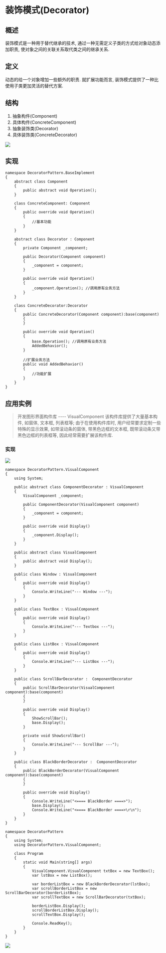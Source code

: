 # 装饰模式(Decorator)

## 概述
装饰模式是一种用于替代继承的技术, 通过一种无需定义子类的方式给对象动态添加职责, 使对象之间的关联关系取代类之间的继承关系.

## 定义
动态的给一个对象增加一些额外的职责. 就扩展功能而言, 装饰模式提供了一种比使用子类更加灵活的替代方案.

## 结构

1. 抽象构件(Component)
2. 具体构件(ConcreteComponent)
3. 抽象装饰类(Decorator)
4. 具体装饰类(ConcreteDecorator)

![](https://img2018.cnblogs.com/blog/1596066/201908/1596066-20190823013016899-806795745.png)

## 实现

```
namespace DecoratorPattern.BaseImplement
{
    abstract class Component
    {
        public abstract void Operation();
    }

    class ConcreteComponent: Component
    {
        public override void Operation()
        {
            //基本功能
        }
    }

    abstract class Decorator : Component
    {
        private Component _component;

        public Decorator(Component component)
        {
            _component = component;
        }

        public override void Operation()
        {
            _component.Operation(); //调用原有业务方法
        }
    }

    class ConcreteDecorator:Decorator
    {
        public ConcreteDecorator(Component component):base(component)
        {
        }

        public override void Operation()
        {
            base.Operation(); //调用原有业务方法
            AddedBehavior();
        }

        //扩展业务方法
        public void AddedBehavior()
        {
            //功能扩展
        }
    }
}
```

## 应用实例

> 开发图形界面构件库 ---- VisualComponent
> 该构件库提供了大量基本构件, 如窗体, 文本框, 列表框等; 由于在使用构件库时, 用户经常要求定制一些特殊的显示效果, 如带滚动条的窗体, 带黑色边框的文本框, 既带滚动条又带黑色边框的列表框等, 因此经常需要扩展该构件库.

### 实现

![](https://img2018.cnblogs.com/blog/1596066/201908/1596066-20190823020159607-1519977072.png)

```
namespace DecoratorPattern.VisualComponent
{
    using System;

    public abstract class ComponentDecorator : VisualComponent
    {
        VisualComponent _component;

        public ComponentDecorator(VisualComponent component)
        {
            _component = component;
        }

        public override void Display()
        {
            _component.Display();
        }
    }

    public abstract class VisualComponent
    {
        public abstract void Display();
    }

    public class Window : VisualComponent
    {
        public override void Display()
        {
            Console.WriteLine("--- Window ---"); 
        }
    }

    public class TextBox : VisualComponent
    {
        public override void Display()
        {
            Console.WriteLine("--- Textbox ---");
        }
    }

    public class ListBox : VisualComponent
    {
        public override void Display()
        {
            Console.WriteLine("--- ListBox ---");
        }
    }

    public class ScrollBarDecorator :  ComponentDecorator
    {
        public ScrollBarDecorator(VisualComponent component):base(component)
        {
        }

        public override void Display()
        {
            ShowScrollBar();
            base.Display();
        }

        private void ShowScrollBar()
        {
            Console.WriteLine("--- ScrollBar ---");
        }
    }

    public class BlackBorderDecorator :  ComponentDecorator
    {
        public BlackBorderDecorator(VisualComponent component):base(component)
        {
        }

        public override void Display()
        {
            Console.WriteLine("<==== BlackBorder ====>");
            base.Display();
            Console.WriteLine("<==== BlackBorder ====>\r\n");
        }
    }
}

namespace DecoratorPattern
{
    using System;
    using DecoratorPattern.VisualComponent;

    class Program
    {
        static void Main(string[] args)
        {
            VisualComponent.VisualComponent txtBox = new TextBox();
            var lstBox = new ListBox();

            var borderListBox = new BlackBorderDecorator(lstBox);
            var scrollBorderListBox = new ScrollBarDecorator(borderListBox);
            var scrollTextBox = new ScrollBarDecorator(txtBox);

            borderListBox.Display();
            scrollBorderListBox.Display();
            scrollTextBox.Display();

            Console.ReadKey();
        }
    }
}
```

![](https://img2018.cnblogs.com/blog/1596066/201908/1596066-20190823020331819-182002911.png)

